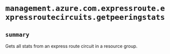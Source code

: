# `management.azure.com.expressroute.expressroutecircuits.getpeeringstats`

## `summary`
Gets all stats from an express route circuit in a resource group.


